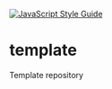 [![JavaScript Style Guide](https://img.shields.io/badge/code_style-standard-brightgreen.svg)](https://standardjs.com)

# template

Template repository
